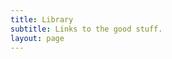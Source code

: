 ```yaml
---
title: Library
subtitle: Links to the good stuff.
layout: page
---
```


<script src="http://d3js.org/d3.v3.min.js"></script>
<script>
chart = {
  const root = d3.hierarchy(data);

  root.x0 = dy / 2;
  root.y0 = 0;
  root.descendants().forEach((d, i) => {
    d.id = i;
    d._children = d.children;
    if (d.depth && d.data.name.length !== 7) d.children = null;
  });

  const svg = d3.create("svg")
      .attr("viewBox", [-margin.left, -margin.top, width, dx])
      .style("font", "10px sans-serif")
      .style("user-select", "none");

  const gLink = svg.append("g")
      .attr("fill", "none")
      .attr("stroke", "#555")
      .attr("stroke-opacity", 0.4)
      .attr("stroke-width", 1.5);

  const gNode = svg.append("g")
      .attr("cursor", "pointer")
      .attr("pointer-events", "all");

  function update(source) {
    const duration = d3.event && d3.event.altKey ? 2500 : 250;
    const nodes = root.descendants().reverse();
    const links = root.links();

    // Compute the new tree layout.
    tree(root);

    let left = root;
    let right = root;
    root.eachBefore(node => {
      if (node.x < left.x) left = node;
      if (node.x > right.x) right = node;
    });

    const height = right.x - left.x + margin.top + margin.bottom;

    const transition = svg.transition()
        .duration(duration)
        .attr("viewBox", [-margin.left, left.x - margin.top, width, height])
        .tween("resize", window.ResizeObserver ? null : () => () => svg.dispatch("toggle"));

    // Update the nodes…
    const node = gNode.selectAll("g")
      .data(nodes, d => d.id);

    // Enter any new nodes at the parent's previous position.
    const nodeEnter = node.enter().append("g")
        .attr("transform", d => `translate(${source.y0},${source.x0})`)
        .attr("fill-opacity", 0)
        .attr("stroke-opacity", 0)
        .on("click", (event, d) => {
          d.children = d.children ? null : d._children;
          update(d);
        });

    nodeEnter.append("circle")
        .attr("r", 2.5)
        .attr("fill", d => d._children ? "#555" : "#999")
        .attr("stroke-width", 10);

    nodeEnter.append("text")
        .attr("dy", "0.31em")
        .attr("x", d => d._children ? -6 : 6)
        .attr("text-anchor", d => d._children ? "end" : "start")
        .text(d => d.data.name)
      .clone(true).lower()
        .attr("stroke-linejoin", "round")
        .attr("stroke-width", 3)
        .attr("stroke", "white");

    // Transition nodes to their new position.
    const nodeUpdate = node.merge(nodeEnter).transition(transition)
        .attr("transform", d => `translate(${d.y},${d.x})`)
        .attr("fill-opacity", 1)
        .attr("stroke-opacity", 1);

    // Transition exiting nodes to the parent's new position.
    const nodeExit = node.exit().transition(transition).remove()
        .attr("transform", d => `translate(${source.y},${source.x})`)
        .attr("fill-opacity", 0)
        .attr("stroke-opacity", 0);

    // Update the links…
    const link = gLink.selectAll("path")
      .data(links, d => d.target.id);

    // Enter any new links at the parent's previous position.
    const linkEnter = link.enter().append("path")
        .attr("d", d => {
          const o = {x: source.x0, y: source.y0};
          return diagonal({source: o, target: o});
        });

    // Transition links to their new position.
    link.merge(linkEnter).transition(transition)
        .attr("d", diagonal);

    // Transition exiting nodes to the parent's new position.
    link.exit().transition(transition).remove()
        .attr("d", d => {
          const o = {x: source.x, y: source.y};
          return diagonal({source: o, target: o});
        });

    // Stash the old positions for transition.
    root.eachBefore(d => {
      d.x0 = d.x;
      d.y0 = d.y;
    });
  }

  update(root);

  return svg.node();
}
diagonal = d3.linkHorizontal().x(d => d.y).y(d => d.x)
tree = d3.tree().nodeSize([dx, dy])
data = FileAttachment("library.json").json()
dx = 10
dy = width / 6
margin = ({top: 10, right: 120, bottom: 10, left: 40})
d3 = require("d3@6")
</script>

